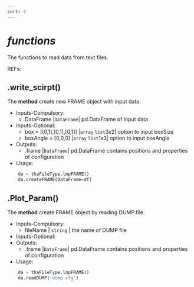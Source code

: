 ```yaml
---
sort: 3
---
```


# *functions* 

The functions to read data from text files.

REFs:


## .write_scirpt()
The **method** create new FRAME object with input data.
* Inputs-Compulsory: <br>
	- DataFrame			|`DataFrame`| pd.DataFrame of input data
* Inputs-Optional: <br> 
	- box = [[0,1],[0,1],[0,1]]	|`array` `list`3x2| option to input boxSize
	- boxAngle = [0,0,0]        |`array` `list`1x3| option to input boxAngle
* Outputs: <br> 
	- .frame  |`DataFrame`| pd.DataFrame contains positions and properties of configuration
* Usage: <br> 
```python
	da = thaFileType.lmpFRAME()
	da.createFRAME(DataFrame=df)
```

## .Plot_Param()
The **method** create FRAME object by reading DUMP file.
* Inputs-Compulsory: <br>
	- fileName   			| `string` | the name of DUMP file 
* Inputs-Optional: <br> 
* Outputs: <br> 
	- .frame  |`DataFrame`| pd.DataFrame contains positions and properties of configuration
* Usage: <br> 
```python
	da = thaFileType.lmpFRAME()
	da.readDUMP('dump.cfg')
```

